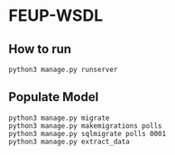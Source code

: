 # FEUP-WSDL

## How to run

```
python3 manage.py runserver
```

## Populate Model

```
python3 manage.py migrate
python3 manage.py makemigrations polls
python3 manage.py sqlmigrate polls 0001
python3 manage.py extract_data
```